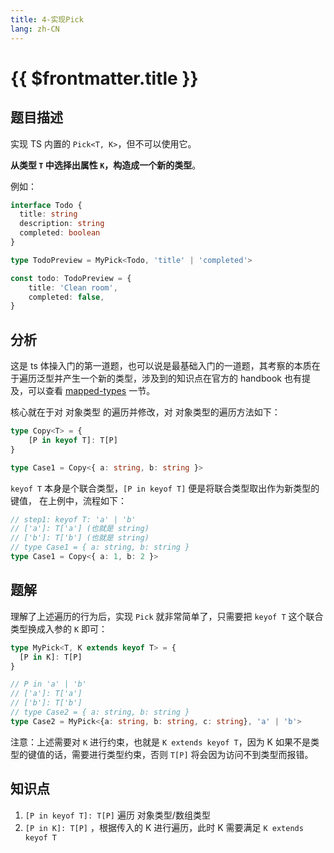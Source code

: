 ```yaml
---
title: 4-实现Pick
lang: zh-CN
---
```


# {{ $frontmatter.title }}

## 题目描述

实现 TS 内置的 `Pick<T, K>`，但不可以使用它。

**从类型 `T` 中选择出属性 `K`，构造成一个新的类型**。

例如：

```ts
interface Todo {
  title: string
  description: string
  completed: boolean
}

type TodoPreview = MyPick<Todo, 'title' | 'completed'>

const todo: TodoPreview = {
    title: 'Clean room',
    completed: false,
}
```

## 分析

这是 ts 体操入门的第一道题，也可以说是最基础入门的一道题，其考察的本质在于遍历泛型并产生一个新的类型，涉及到的知识点在官方的 handbook 也有提及，可以查看 [mapped-types](https://www.typescriptlang.org/docs/handbook/2/mapped-types.html) 一节。

核心就在于对 对象类型 的遍历并修改，对 对象类型的遍历方法如下：

```ts
type Copy<T> = {
    [P in keyof T]: T[P]
}

type Case1 = Copy<{ a: string, b: string }>
```

`keyof T` 本身是个联合类型，`[P in keyof T]` 便是将联合类型取出作为新类型的键值， 在上例中，流程如下：

```ts
// step1: keyof T: 'a' | 'b'
// ['a']: T['a'] (也就是 string)
// ['b']: T['b'] (也就是 string)
// type Case1 = { a: string, b: string }
type Case1 = Copy<{ a: 1, b: 2 }>
```

## 题解

理解了上述遍历的行为后，实现 `Pick` 就非常简单了，只需要把 `keyof T` 这个联合类型换成入参的 `K` 即可：

```ts
type MyPick<T, K extends keyof T> = {
  [P in K]: T[P]
}

// P in 'a' | 'b'
// ['a']: T['a']
// ['b']: T['b']
// type Case2 = { a: string, b: string }
type Case2 = MyPick<{a: string, b: string, c: string}, 'a' | 'b'>
```

注意：上述需要对 `K` 进行约束，也就是 `K extends keyof T`，因为 K 如果不是类型的键值的话，需要进行类型约束，否则 `T[P]` 将会因为访问不到类型而报错。

## 知识点

1. `[P in keyof T]: T[P]` 遍历 对象类型/数组类型
2. `[P in K]: T[P]` ，根据传入的 K 进行遍历，此时 K 需要满足 `K extends keyof T`
